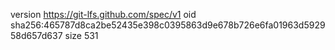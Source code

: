 version https://git-lfs.github.com/spec/v1
oid sha256:465787d8ca2be52435e398c0395863d9e678b726e6fa01963d592958d657d637
size 531
